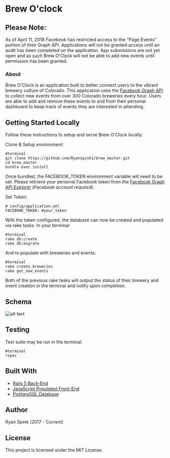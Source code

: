 # Brew O'clock

## Please Note:
As of April 11, 2018 Facebook has restricted access to the "Page Events" portion of their Graph API. Applications will not be granted access until an audit has been completed on the application. App submissions are not yet open and as such Brew O'Clock will not be able to add new events until permission has been granted. 

### About
Brew O'Clock is an application built to better connect users to the vibrant brewery culture of Colorado. This application uses the [Facebook Graph API](https://developers.facebook.com/docs/graph-api) to collect new events from over 300 Colorado breweries every hour. Users are able to add and remove these events to and from their personal dashboard to keep track of events they are interested in attending.

## Getting Started Locally
Follow these instructions to setup and serve Brew O'Clock locally.

Clone & Setup environment:
```
#terminal
git clone https://github.com/Ryanspink1/brew_master.git
cd brew_master
bundle exec install
```

Once bundled, the FACEBOOK_TOKEN environment variable will need to be set. Please retrieve your personal Facebook token from the [Facebook Graph API Explorer](https://developers.facebook.com/tools/explorer) (*Facebook account required*).

Set Token:

```
# config/application.yml
FACEBOOK_TOKEN: #your_token
```

With the token configured, the database can now be created and populated via rake tasks.
In your terminal:

```
#terminal
rake db:create
rake db:migrate
```

And to populate with breweries and events:

```
#terminal
rake create_breweries
rake get_new_events
```

Both of the previous rake tasks will output the status of their brewery and event creation in the terminal and notify upon completion.

## Schema
![alt text](https://i.imgur.com/gLJs91H.png)

## Testing

Test suite may be run in the terminal:

```
#terminal
rspec
```

## Built With
- [Rails 5 Back-End](http://rubyonrails.org/)
- [JavaScript Populated Front-End](https://www.javascript.com/)
- [PostgreSQL Database](https://www.postgresql.org/)


## Author
Ryan Spink (2017 - Current)

## License
This project is licensed under the MIT License.
